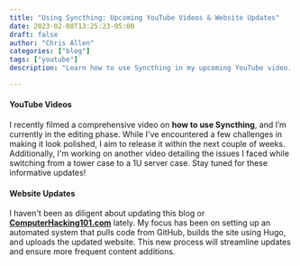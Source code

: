```yaml
---
title: "Using Syncthing: Upcoming YouTube Videos & Website Updates"
date: 2023-02-08T13:25:23-05:00
draft: false
author: "Chris Allen"
categories: ["blog"]
tags: ["youtube"]
description: "Learn how to use Syncthing in my upcoming YouTube video. Stay tuned for updates on my site and challenges faced switching to a 1U server case."

---
```


#### YouTube Videos

I recently filmed a comprehensive video on **how to use Syncthing**, and I’m currently in the editing phase. While I've encountered a few challenges in making it look polished, I aim to release it within the next couple of weeks. Additionally, I'm working on another video detailing the issues I faced while switching from a tower case to a 1U server case. Stay tuned for these informative updates!

#### Website Updates

I haven't been as diligent about updating this blog or **[ComputerHacking101.com](https://computerhacking101.com)** lately. My focus has been on setting up an automated system that pulls code from GitHub, builds the site using Hugo, and uploads the updated website. This new process will streamline updates and ensure more frequent content additions.
